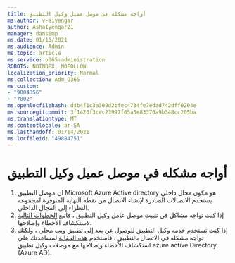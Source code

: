```yaml
---
title: أواجه مشكله في موصل عميل وكيل التطبيق
ms.author: v-aiyengar
author: AshaIyengar21
manager: dansimp
ms.date: 01/15/2021
ms.audience: Admin
ms.topic: article
ms.service: o365-administration
ROBOTS: NOINDEX, NOFOLLOW
localization_priority: Normal
ms.collection: Adm_O365
ms.custom:
- "9004356"
- "7802"
ms.openlocfilehash: d4b4f1c3a309d2bfec4734fe7edad742dff0204e
ms.sourcegitcommit: 3f1426f3cec23997f65a3e83376a9b348cc205ba
ms.translationtype: MT
ms.contentlocale: ar-SA
ms.lasthandoff: 01/14/2021
ms.locfileid: "49884751"
---
```

# <a name="im-having-a-problem-with-the-application-proxy-agent-connector"></a>أواجه مشكله في موصل عميل وكيل التطبيق

1. ان موصل التطبيق Microsoft Azure Active directory هو مكون مجال داخلي يستخدم الاتصالات الصادرة لإنشاء الاتصال من نقطه النهاية المتوفرة لمجموعه النظراء إلى المجال الداخلي.
1. إذا كنت تواجه مشاكل في تثبيت موصل عامل وكيل التطبيق ، فاتبع [الخطوات التالية](https://docs.microsoft.com/azure/active-directory/application-proxy-connector-installation-problem/?WT.mc_id=UI_AAD_Enterprise_Apps_Support_L2_Overview) لاستكشاف الأخطاء وإصلاحها.
1. إذا كنت تستخدم خدمه وكيل التطبيق للوصول عن بعد إلى تطبيق ويب محلي ، ولكنك تواجه مشكله في الاتصال بالتطبيق ، فاستخدم [هذه المقالة](https://docs.microsoft.com/azure/active-directory/manage-apps/application-proxy-debug-connectors) لمساعدتك علي استكشاف الأخطاء وإصلاحها مع موصلات وكيل تطبيق azure active Directory (Azure AD).